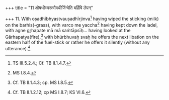 +++
title = "11 ओषधीभ्यस्त्वौषधीर्जिन्वेति बर्हिषि लेपन्"

+++
11. With oṣadhībhyastvauṣadhīrjinva[^1] having wiped the sticking (milk) on the barhis(-grass), with varco me yaccha[^2] having kept down the ladel, with agne gr̥hapate mā mā saṁtāpsīḥ... having looked at the Gārhapatya(fire),[^3] with bhúrbhuvaḥ svaḥ he offers the next libation on the eastern half of the fuel-stick or rather he offers it silently (without any utterance).[^4]   


[^1]: TS III.5.2.4.; Cf. TB II.1.4.7.  

[^2]: MS I.8.4.  

[^3]: Cf. TB II.1.4.3; cp. MS I.8.5.  

[^4]: Cf. TB II.1.2.12; cp MS I.8.7; KS VI.6.  
